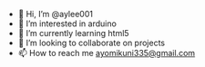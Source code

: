 - 👋 Hi, I’m @aylee001
- 👀 I’m interested in arduino
- 🌱 I’m currently learning html5
- 💞️ I’m looking to collaborate on projects
- 📫 How to reach me ayomikuni335@gmail.com

<!---
aylee001/aylee001 is a ✨ special ✨ repository because its `README.md` (this file) appears on your GitHub profile.
You can click the Preview link to take a look at your changes.
--->
